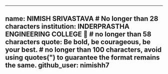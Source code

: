
---
name: NIMISH SRIVASTAVA # No longer than 28 characters
institution: INDERPRASTHA ENGINEERING COLLEGE 🚩 # no longer than 58 characters
quote: Be bold, be courageous, be your best. # no longer than 100 characters, avoid using quotes(") to guarantee the format remains the same.
github_user: nimishh7
---
